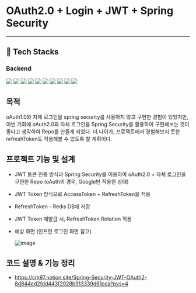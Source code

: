 # OAuth2.0 + Login + JWT + Spring Security
***
## 📕 Tech Stacks ##
<div align= "left">
<h3> Backend</h3>
<img src="https://img.shields.io/badge/intelliJ-F80000?style=flat&logo=IntelliJ IDEA&logoColor=black">
<img src="https://img.shields.io/badge/Java 17-007396?style=flat&logo=Java&logoColor=white">
<img src="https://img.shields.io/badge/jsonwebtokens-000000?style=flat&logo=jsonwebtokens&logoColor=white">
<img src="https://img.shields.io/badge/gradle 8-02303A?style=flat&logo=gradle&logoColor=white">
<img src="https://img.shields.io/badge/SpringBoot 3.3.0-6db33f?style=flat&logo=springBoot&logoColor=white">
<img src="https://img.shields.io/badge/Spring Security-6db33f?style=flat&logo=SpringSecurity&logoColor=white">
<img src="https://img.shields.io/badge/Spring Data Jpa-EB5424?style=flat&logo=oauth&logoColor=white">
<img src="https://img.shields.io/badge/OAuth2.0-3B66BC?style=flat&logo=auth0&logoColor=white">
<img src="https://img.shields.io/badge/junit5-25A162?style=flat&logo=junit5&logoColor=white">
<img src="https://img.shields.io/badge/MySql 8-4479a1?style=flat&logo=mysql&logoColor=white">
</div>

## 목적
oAuth1.0와 자체 로그인을 spring security를 사용하지 않고 구현한 경험이 있었지만, 이번 기회에 oAuth2.0와 자체 로그인을 Spring Security를 활용하여 구현해보는 것이 좋다고 생각하여 Repo를 만들게 되었다.
더 나아가, 프로젝트에서 경험해보지 못한 refreshToken도 적용해볼 수 있도록 할 계획이다.

## 프로젝트 기능 및 설계 ##
- JWT 토큰 인증 방식과 Spring Security를 이용하여 oAuth2.0 + 자체 로그인을 구현한 Repo
  (oAuth의 경우, Google만 적용한 상태)
- JWT Token 방식으로 AccessToken + RefreshToken을 적용
- RefreshToken - Redis DB에 저장
- JWT Token 재발급 시, RefreshToken Rotation 적용
- 예상 화면 (인프런 로그인 화면 참고)

  ![image](https://github.com/ImJcm/OAuth2-and-Login-practice/assets/51190093/7051c759-a79f-44a2-b871-1ad5902bc7c9)

## 코드 설명 & 기능 정리
- https://cm97.notion.site/Spring-Security-JWT-OAuth2-8d844ed2fdd443f2928b913339d61cca?pvs=4
